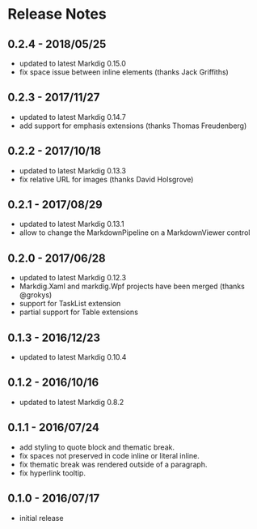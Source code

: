 # Release Notes

## 0.2.4 - 2018/05/25
  - updated to latest Markdig 0.15.0
  - fix space issue between inline elements (thanks Jack Griffiths)

## 0.2.3 - 2017/11/27
  - updated to latest Markdig 0.14.7
  - add support for emphasis extensions (thanks Thomas Freudenberg)

## 0.2.2 - 2017/10/18 
  - updated to latest Markdig 0.13.3 
  - fix relative URL for images (thanks David Holsgrove) 

## 0.2.1 - 2017/08/29 
  - updated to latest Markdig 0.13.1 
  - allow to change the MarkdownPipeline on a MarkdownViewer control 

## 0.2.0 - 2017/06/28 
  - updated to latest Markdig 0.12.3 
  - Markdig.Xaml and markdig.Wpf projects have been merged (thanks @grokys)
  - support for TaskList extension 
  - partial support for Table extensions

## 0.1.3 - 2016/12/23 
  - updated to latest Markdig 0.10.4 

## 0.1.2 - 2016/10/16
  - updated to latest Markdig 0.8.2

## 0.1.1 - 2016/07/24
  - add styling to quote block and thematic break.
  - fix spaces not preserved in code inline or literal inline.
  - fix thematic break was rendered outside of a paragraph.
  - fix hyperlink tooltip.

## 0.1.0 - 2016/07/17
  - initial release
